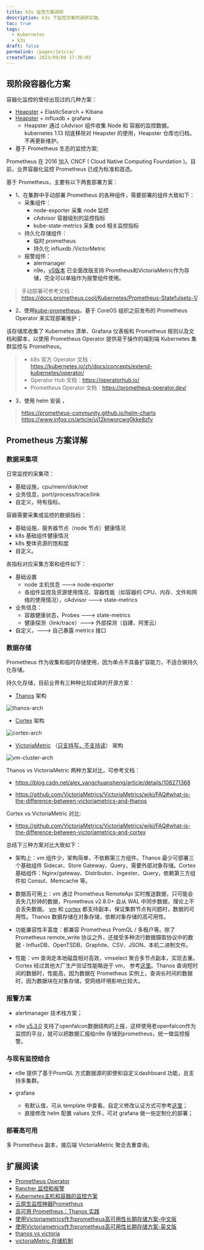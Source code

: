 ```yaml
---
title: k3s 监控方案调研
description: k3s 下监控方案的调研实施。
toc: true
tags:
  - Kubernetes
  - k3s
draft: false
permalink: /pages/1e1cca/
createTime: 2023/09/08 17:36:02
---
```



## 现阶段容器化方案

容器化监控的曾经出现过的几种方案：

- [Heapster](https://github.com/kubernetes-retired/heapster "Heapster") + ElasticSearch + Kibana
- [Heapster](https://github.com/kubernetes-retired/heapster "Heapster") + influxdb + grafana
  - Heapster 通过 cAdvisor 组件收集 Node 和 容器的监控数据。kubernetes 1.13 彻底移除对 Heapster 的使用，Heapster 仓库也归档，不再更新维护。
- 基于 Prometheus 生态的监控方案;

Prometheus 在 2016 加入 CNCF ( Cloud Native Computing Foundation )。目前，业界容器化监控 Prometheus 已成为标准和首选。

基于 Prometheus，主要有以下两套部署方案：

- 1、在集群中手动部署 Prometheus 的各种组件，需要部署的组件大致如下：
  - 采集组件：
    - node-exporter 采集 node 监控
    - cAdvisor 容器级别的监控指标
    - kube-state-metrics 采集 pod 相关监控指标
  - 持久化存储组件：
    - 临时 prometheus
    - 持久化 influxdb /VictorMetric
  - 报警组件：
    - alermanager
    - n9e，[v5版本](https://n9e.github.io/) 已全面改版支持 Promtheus和VictoriaMetric作为存储，完全可以单独作为报警组件使用。

> 手动部署可参考文档：https://docs.prometheus.cool/Kubernetes/Prometheus-Statefulsets-1/

- 2、使用[kube-prometheus](https://github.com/prometheus-operator/kube-prometheus "kube-prometheus")，基于 CoreOS 组织之前发布的 Prometheus Operator 来实现部署维护；

该存储库收集了 Kubernetes 清单、Grafana 仪表板和 Prometheus 规则以及文档和脚本，以使用 Prometheus Operator 提供易于操作的端到端 Kubernetes 集群监控与 Prometheus。

> - k8s 官方 Operator 文档：https://kubernetes.io/zh/docs/concepts/extend-kubernetes/operator/
> - Operator Hub 文档：https://operatorhub.io/
> - Prometheus Operator 文档：https://prometheus-operator.dev/

- 3、使用 helm 安装 ，

> https://prometheus-community.github.io/helm-charts
> https://www.infoq.cn/article/uj12knworcwg0kke8zfv

## Prometheus 方案详解

### 数据采集项

日常监控的采集项：

- 基础设施，cpu/mem/disk/net
- 业务信息，port/process/trace/link
- 自定义，特有指标。

容器需要采集或监控的数据指标：

- 基础设施，服务器节点（node 节点）健康情况
- k8s 基础组件健康情况
- k8s 整体资源的饱和度
- 自定义。

各指标对应采集方案和组件如下：

- 基础设置
  - node 主机信息 ---> node-exporter
  - 各组件监控及资源使用情况、容器性能（如容器的 CPU、内存、文件和网络的使用情况），cAdvisor ---> state-metrics
- 业务信息：
  - 容器健康状态，Probes ---> state-metrics
  - 健康探测（link/trace）---> 外部探测（自建、阿里云）
- 自定义，---> 自己暴露 metrics 接口

### 数据存储

Prometheus 作为收集和临时存储使用，因为单点不具备扩容能力，不适合做持久化存储。

持久化存储，目前业界有三种种比较成熟的开源方案：

- [Thanos](https://thanos.io/v0.24/thanos/getting-started.md/ "Thanos") 架构

![thanos-arch](/imgs/k8s/thanos-arch.png)

- [Cortex](https://cortexmetrics.io/ "Cortex")  架构

![cortex-arch](/imgs/k8s/cortex-arch.png)

- [VictoriaMetric](https://docs.victoriametrics.com/ "VictoriaMetric") （[只支持写，不支持读](https://prometheus.io/docs/operating/integrations/#remote-endpoints-and-storage)）  架构

![vm-cluster-arch](/imgs/k8s/vm-cluster-arch.png)

Thanos vs VictoriaMetric 两种方案对比，可参考文档：
- https://blog.csdn.net/alex_yangchuansheng/article/details/108271368

- https://github.com/VictoriaMetrics/VictoriaMetrics/wiki/FAQ#what-is-the-difference-between-victoriametrics-and-thanos

Cortex vs VictoriaMetric 对比: 
- https://github.com/VictoriaMetrics/VictoriaMetrics/wiki/FAQ#what-is-the-difference-between-victoriametrics-and-cortex

总结下三种方案对比大致如下：

- 架构上：vm 组件少，架构简单，不依赖第三方组件。Thanos 最少可部署三个基础组件 Sidecar、Store Gateway、Query，需要外部对象存储。Cortex 基础组件：Nginx/gateway、Distributor、Ingester、Query，依赖第三方组件如 Consul、Memcache 等。

- 数据高可用上：vm 通过 Prometheus RemoteApi 实时推送数据，只可能会丢失几秒钟的数据，Prometheus v2.8.0+ 会从 WAL 中同步数据，理论上不会丢失数据。
  [vm](https://docs.victoriametrics.com/Cluster-VictoriaMetrics.html#replication-and-data-safety "vm") 和 [cortex](https://github.com/cortexproject/cortex/blob/fe56f1420099aa1bf1ce09316c186e05bddee879/docs/architecture.md#hashing "cortex") 都支持副本，保证集群节点有问题时，数据的可用性。Thanos 数据存储在对象存储，依赖对象存储的高可用性。

- 功能兼容性丰富度：都兼容 Prometheus PromQL / 多租户等。除了 Prometheus remote_write 协议之外，还接受多种流行数据摄取协议中的数据 - InfluxDB、OpenTSDB、Graphite、CSV、JSON、本机二进制文件。

- 性能：vm 查询走本地磁盘相对高效，vmselect 聚合多节点副本，实现去重。Cortex 经过其他大厂生产验证性能略逊于 vm， 参考[这里](https://docs.victoriametrics.com/CaseStudies.html "这里")。Thanos 查询短时间的数据时，性能高，因为数据在 Prometheus 实例上，查询长时间的数据时，因为数据块在对象存储，受网络环境影响比较大。

### 报警方案

- alertmanager 技术栈方案；

- n9e [v5.3.0](https://github.com/didi/nightingale/releases/tag/v5.3.0) 支持了openfalcon数据结构的上报，这样使用老openfalcon作为监控的平台，就可以把数据汇报给n9e 存储到prometheus，统一做监控报警。

### 与现有监控结合

- n9e 提供了基于PromQL 方式数据源的即使和自定义dashboard 功能，且支持多集群。

- grafana
  - 有默认值，可从 template 中查看。自定义修改认证方式可参考[这里](https://www.ancii.com/at6lje4j8/ "这里")；
  - 直接修改 helm 配置 values 文件，可对 grafana 做一些定制化的部署；

### 部署高可用

多 Prometheus 副本，接后端 VictoriaMetric 聚合去重查询。

## 扩展阅读

- [Prometheus Operator](https://prometheus-operator.dev/docs/prologue/introduction/)
- [Rancher 监控和报警](https://rancher.com/docs/rancher/v2.6/en/monitoring-alerting/)
- [Kubernetes主机和容器的监控方案](https://www.kubernetes.org.cn/2432.html)
- [云原生监控神器Prometheus](https://docs.prometheus.cool/)
- [高可用 Prometheus：Thanos 实践](http://www.xuyasong.com/?p=1925)
- [使用Victoriametrics作为prometheus高可用性长期存储方案-中文版](https://blog.csdn.net/weixin_26711867/article/details/108971299)
- [使用Victoriametrics作为prometheus高可用性长期存储方案-英文版](https://medium.com/miro-engineering/prometheus-high-availability-and-fault-tolerance-strategy-long-term-storage-with-victoriametrics-82f6f3f0409e)
- [thanos vs victoria](https://blog.csdn.net/alex_yangchuansheng/article/details/108271368)
- [victoriaMetric 存储机制](https://zhuanlan.zhihu.com/p/368912946)

